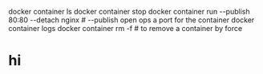 docker container ls
docker container stop <id>
docker container run --publish 80:80 --detach nginx # --publish open ops a port for the container
docker container logs <container name>
docker container rm -f <id> # to remove a container by force
# hi
